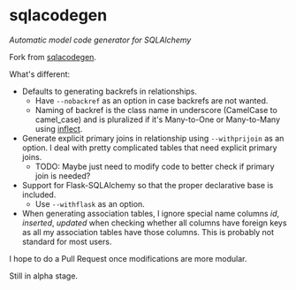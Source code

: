 sqlacodegen
===========

*Automatic model code generator for SQLAlchemy*

Fork from <a href="https://pypi.python.org/pypi/sqlacodegen">sqlacodegen</a>.

What's different:
* Defaults to generating backrefs in relationships. 
    * Have `--nobackref` as an option in case backrefs are not wanted. 
    * Naming of backref is the class name in underscore (CamelCase to camel_case) and is pluralized if it's Many-to-One or Many-to-Many using <a href="https://pypi.python.org/pypi/inflect">inflect</a>.
* Generate explicit primary joins in relationship using `--withprijoin` as an option. I deal with pretty complicated tables that need explicit primary joins.
    * TODO: Maybe just need to modify code to better check if primary join is needed?
* Support for Flask-SQLAlchemy so that the proper declarative base is included. 
    * Use `--withflask` as an option.
* When generating association tables, I ignore special name columns *id*, *inserted*, *updated* when checking whether all columns have foreign keys as all my association tables have those columns. This is probably not standard for most users.

I hope to do a Pull Request once modifications are more modular.

Still in alpha stage.
